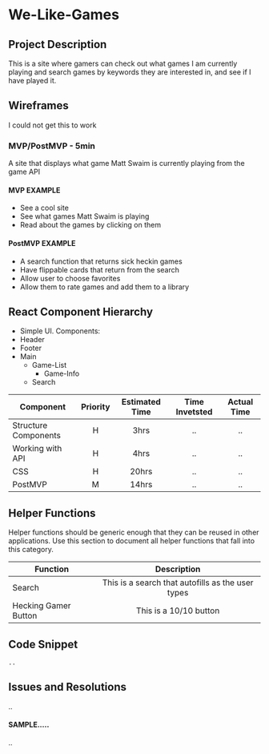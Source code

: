 # We-Like-Games


## Project Description

This is a site where gamers can check out what games I am currently playing and search games by keywords they are interested in, and see if I have played it.

## Wireframes
I could not get this to work

### MVP/PostMVP - 5min

A site that displays what game Matt Swaim is currently playing from the game API

#### MVP EXAMPLE
- See a cool site
- See what games Matt Swaim is playing
- Read about the games by clicking on them

#### PostMVP EXAMPLE
- A search function that returns sick heckin games
- Have flippable cards that return from the search
- Allow user to choose favorites 
- Allow them to rate games and add them to a library

## React Component Hierarchy

- Simple UI.
Components:
- Header
- Footer 
- Main
  - Game-List
    - Game-Info
  - Search 


| Component | Priority | Estimated Time | Time Invetsted | Actual Time |
| --- | :---: |  :---: | :---: | :---: |
| Structure Components | H | 3hrs| .. | .. |
| Working with API | H | 4hrs | .. | .. |
| CSS | H | 20hrs| .. | .. |
| PostMVP | M | 14hrs| .. | .. |


## Helper Functions
Helper functions should be generic enough that they can be reused in other applications. Use this section to document all helper functions that fall into this category.

| Function | Description | 
| --- | :---: |  
| Search | This is a search that autofills as the user types | 
| Hecking Gamer Button| This is a 10/10 button | 




## Code Snippet



```
..
```

## Issues and Resolutions
..

#### SAMPLE.....
..